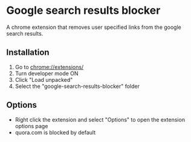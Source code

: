 # Google search results blocker

A chrome extension that removes user specified links from the google search results.

## Installation

1. Go to [chrome://extensions/](chrome://extensions/)
2. Turn developer mode ON
3. Click "Load unpacked"
4. Select the "google-search-results-blocker" folder

## Options

* Right click the extension and select "Options" to open the extension options page
* quora.com is blocked by default
